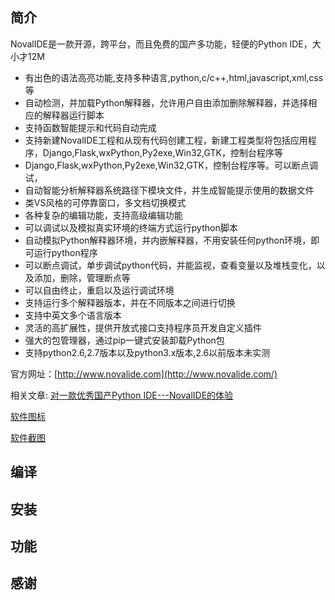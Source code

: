 ## 简介

NovalIDE是一款开源，跨平台，而且免费的国产多功能，轻便的Python IDE，大小才12M

- 有出色的语法高亮功能,支持多种语言,python,c/c++,html,javascript,xml,css等
- 自动检测，并加载Python解释器，允许用户自由添加删除解释器，并选择相应的解释器运行脚本
- 支持函数智能提示和代码自动完成
- 支持新建NovalIDE工程和从现有代码创建工程，新建工程类型将包括应用程序，Django,Flask,wxPython,Py2exe,Win32,GTK，控制台程序等
- Django,Flask,wxPython,Py2exe,Win32,GTK，控制台程序等。可以断点调试，
- 自动智能分析解释器系统路径下模块文件，并生成智能提示使用的数据文件
- 类VS风格的可停靠窗口，多文档切换模式
- 各种复杂的编辑功能，支持高级编辑功能
- 可以调试以及模拟真实环境的终端方式运行python脚本
- 自动模拟Python解释器环境，并内嵌解释器，不用安装任何python环境，即可运行python程序
- 可以断点调试，单步调试python代码，并能监视，查看变量以及堆栈变化，以及添加，删除，管理断点等
- 可以自由终止，重启以及运行调试环境
- 支持运行多个解释器版本，并在不同版本之间进行切换
- 支持中英文多个语言版本
- 灵活的高扩展性，提供开放式接口支持程序员开发自定义插件
- 强大的包管理器，通过pip一键式安装卸载Python包
- 支持python2.6,2.7版本以及python3.x版本,2.6以前版本未实测

官方网址：[http://www.novalide.com](http://www.novalide.com/)

相关文章: [对一款优秀国产Python IDE---NovalIDE的体验](https://my.oschina.net/u/3728672/blog/1817030)

[软件图标](http://www.novalide.com/media/images/logo.png) 

[软件截图](http://www.novalide.com/media/images/index/banner_01.png) 

## 编译

## 安装

## 功能

## 感谢